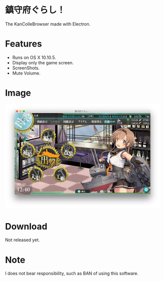 # 鎮守府ぐらし！
The KanColleBrowser made with Electron.

# Features
* Runs on OS X 10.10.5.
* Display only the game screen.
* ScreenShots.
* Mute Volume.

# Image
![鎮守府ぐらし！](images/image.png)

# Download
Not released yet.

# Note
I does not bear responsibility, such as BAN of using this software.  
